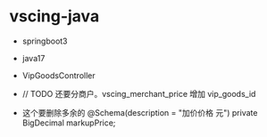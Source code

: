# vscing-java

- springboot3
- java17

- VipGoodsController
- // TODO 还要分商户。vscing_merchant_price 增加 vip_goods_id
- 这个要删除多余的
  @Schema(description = "加价价格 元")
  private BigDecimal markupPrice;